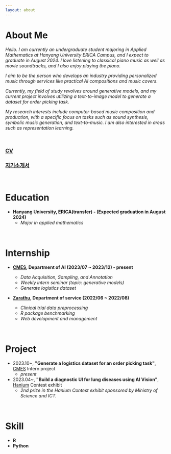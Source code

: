 ```yaml
---
layout: about 
---
```


# About Me


*Hello. I am currently an undergraduate student majoring in Applied Mathematics at Hanyang University ERICA Campus, and I expect to graduate in August 2024. I love listening to classical piano music as well as movie soundtracks, and I also enjoy playing the piano.*

*I aim to be the person who develops an industry providing personalized music through services like practical AI compositions and music covers.*

*Currently, my field of study revolves around generative models, and my current project involves utilizing a text-to-image model to generate a dataset for order picking task.*

*My research interests include computer-based music composition and production, with a specific focus on tasks such as sound synthesis, symbolic music generation, and text-to-music. I am also interested in areas such as representation learning.*

<br/>


### [CV](https://qkrqjatn218.github.io/site/cv/CV.pdf)
### [자기소개서](https://qkrqjatn218.github.io/site/cv/introduce.pdf)


<br/>

# Education
* **Hanyang University, ERICA(transfer) - (Expected graduation in August 2024)**
   * *Major in applied mathematics*


<br/>

# Internship
* **[CMES](https://www.cmesrobotics.ai/), Department of AI (2023/07 ~ 2023/12) - present**
  * *Data Acquisition, Sampling, and Annotation*
  * *Weekly intern seminar (topic: generative models)*
  * *Generate logistics dataset*

* **[Zarathu](https://www.zarathu.com/), Department of service (2022/06 ~ 2022/08)**
  * *Clinical trial data preprocessing*
  * *R package benchmarking*
  * *Web development and management*


<br/>

# Project
* 2023.10~, **"Generate a logistics dataset for an order picking task"**, [CMES](https://www.cmesrobotics.ai/) Intern project
  * *present*
* 2023.04~, **"Build a diagnostic UI for lung diseases using AI Vision"**, [Hanium](https://www.hanium.or.kr/portal/index.do) Contest exhibit
  * *2nd prize in the Hanium Contest exhibit sponsored by Ministry of Science and ICT.*  

<br/>

# Skill
* **R**
* **Python**




